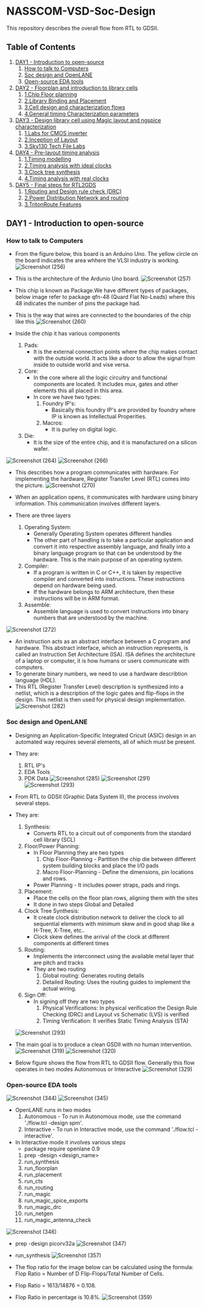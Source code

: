 # NASSCOM-VSD-Soc-Design
This repository describes the overall flow from RTL to GDSII.
## Table of Contents
1. [DAY1 - Introduction to open-source](#Day1---Introduction-to-open-source)
    1. [How to talk to Computers](#how-to-talk-to-Computers)
    2. [Soc design and OpenLANE](#Soc-design-and-OpenLANE)
    3. [Open-source EDA tools](#Open-source-EDA-tools)
2. [DAY2 - Floorplan and introduction to library cells](#Day2)
    1. [1.Chip Floor planning](#1.Floorplan)
    2. [2.Library Binding and Placement](#2.Placement)
    3. [3.Cell design and characterization flows](#3.Cell_design)
    4. [4.General timing Characterization parameters](#4.Timing)
3. [DAY3 - Design library cell using Magic layout and ngspice characterization](#Day3)
    1. [1.Labs for CMOS inverter](#1.CMOS_Inverter)
    2. [2.Inception of Layout](#2.Layout)
    3. [3.Sky130 Tech File Labs](#3.Sky130_tech_file)
4. [DAY4 - Pre-layout timing analysis](#Day4)
    1. [1.Timing modelling](#1.Modelling)
    2. [2.Timing analysis with ideal clocks](#2.Ideal_clocks)
    3. [3.Clock tree synthesis](#3.Clock_tree)
    4. [4.Timing analysis with real clocks](#4.Real_clocks)
5. [DAY5 - Final steps for RTL2GDS](#Day5)
    1. [1.Routing and Design rule check (DRC)](#1.Routing_&_DRC)
    2. [2.Power Distribution Network and routing](#2.Power)
    3. [3.TritonRoute Features](#3.TritonRoute)

## <a name="Day1---Introduction-to-open-source"></a>DAY1 - Introduction to open-source
### <a name="how-to-talk-to-Computers"></a>How to talk to Computers
- From the figure below, this board is an Arduino Uno. The yellow circle on the board indicates the area whhere the VLSI industry is working.
![Screenshot (256)](https://github.com/TNDSSrinivas/NASSCOM-VSD-SoC-Design/assets/145267199/6598798d-36c9-4804-a612-db4133f2f84d)

- This is the architecture of the Ardunio Uno board.
![Screenshot (257)](https://github.com/TNDSSrinivas/NASSCOM-VSD-SoC-Design/assets/145267199/547af97f-07f0-48e0-8a15-0b62fa95b0b9)

- This chip is known as Package.We have different types of packages, below image refer to package qfn-48 (Quard Flat No-Leads) where this 48 indicates the number of pins the package had.
- This is the way that wires are connected to the boundaries of the chip like this
![Screenshot (260)](https://github.com/TNDSSrinivas/NASSCOM-VSD-SoC-Design/assets/145267199/6262cd8d-57aa-43e5-b6bf-ab466e5a5b2b)

- Inside the chip it has various components
    1. Pads:
        - It is the external connection points where the chip makes contact with the outside world. It acts like a door to allow the signal from inside to outside world and vise versa.
    2. Core:
        - In the core where all the logic circuitry and functional components are located. It includes mux, gates and other elements this all placed in this area.
        - In core we have two types:
            1. Foundry IP's:
                - Basically this foundry IP's are provided by foundry where IP is known as Intellectual Properities.
            2. Macros:
                - It is purley on digital logic.
    3. Die:
        - It is the size of the entire chip, and it is manufactured on a silicon wafer.
    
 ![Screenshot (264)](https://github.com/TNDSSrinivas/NASSCOM-VSD-SoC-Design/assets/145267199/c66e16ea-2d25-442d-b8dc-c1d5ef0613bf)
 ![Screenshot (266)](https://github.com/TNDSSrinivas/NASSCOM-VSD-SoC-Design/assets/145267199/53a720df-f1d2-4d07-9f29-2b93d6f4803c)

- This describes how a program communicates with hardware. For implementing the hardware, Register Transfer Level (RTL) comes into the picture. 
![Screenshot (270)](https://github.com/TNDSSrinivas/NASSCOM-VSD-SoC-Design/assets/145267199/0ec5e2a4-4299-4520-84d1-0f9c62ff5265)

- When an application opens, it communicates with hardware using binary information. This communication involves different layers.
- There are three layers
    1. Operating System:
        - Generally Operating System operates different handles
        - The other part of handling is to take a particular application and convert it into respective assembly language, and finally into a binary language program so that can be understood by the hardware. This is the main purpose of an operating system.
    2. Compiler:
        - If a program is written in C or C++, it is taken by respective compiler and converted into instructions. These instructions depend on hardware being used.
        - If the hardware belongs to ARM architecture, then these instructions will be in ARM format.
    3. Assemble:
        - Assemble language is used to convert instructions into binary numbers that are understood by the machine.

![Screenshot (272)](https://github.com/TNDSSrinivas/NASSCOM-VSD-SoC-Design/assets/145267199/866b6a98-8262-4440-9aa0-d3a0e95eff0d)

- An instruction acts as an abstract interface between a C program and hardware. This abstract interface, which an instruction represents, is called an Instruction Set Architecture (ISA). ISA defines the architecture of a laptop or computer, it is how humans or users communicate with computers.
- To generate binary numbers, we need to use a hardware describtion language (HDL).
- This RTL (Register Transfer Level) description is synthesized into a netlist, which is a description of the logic gates and flip-flops in the design. This netlist is then used for physical design implementation.
![Screenshot (282)](https://github.com/TNDSSrinivas/NASSCOM-VSD-SoC-Design/assets/145267199/99693ef6-a765-42f6-8523-8ad0edb2911d)

### <a name="Soc-design-and-OpenLANE"></a>Soc design and OpenLANE

- Designing an Application-Specific Integrated Cricuit (ASIC) design in an automated way requires several elements, all of which must be present.
- They are:
    1. RTL IP's
    2. EDA Tools
    3. PDK Data
![Screenshot (285)](https://github.com/TNDSSrinivas/NASSCOM-VSD-SoC-Design/assets/145267199/e1754838-921e-46c8-81f2-4d2616184679)
![Screenshot (291)](https://github.com/TNDSSrinivas/NASSCOM-VSD-SoC-Design/assets/145267199/227c3fa5-3292-49a2-ba8b-d81cb1474dad)
![Screenshot (293)](https://github.com/TNDSSrinivas/NASSCOM-VSD-SoC-Design/assets/145267199/0ac4c974-b6c0-4467-8934-e40c09ead728)

- From RTL to GDSII (Graphic Data System II), the process involves several steps.
- They are:
    1. Synthesis:
        - Converts RTL to a circuit out of components from the standard cell library (SCL)
    2. Floor/Power Planning:
        - In Floor Planning they are two types
            1. Chip Floor-Planning - Partition the chip die between different system building blocks and place the I/O pads
            2. Macro Floor-Planning - Define the dimensions, pin locations and rows.
        - Power Planning - It includes power straps, pads and rings.
    3. Placement:
        - Place the cells on the floor plan rows, aligning them with the sites
        - It done in two steps Global and Detailed
    4. Clock Tree Synthesis:
        - It create clock distribution network to deliver the clock to all sequential elements with minimum skew and in good shap like a H-Tree, X-Tree, etc..
        - Clock skew defines the arrival of the clock at different components at different times
    5. Routing:
        - Implements the interconnect using the available metal layer that are pitch and tracks
        - They are two routing
            1. Global routing: Generates routing details
            2. Detailed Routing: Uses the routing guides to implement the actual wiring.
    6. Sign Off:
        - In signing off they are two types
            1. Physical Verifications: In physical verification the Design Rule Checking (DRC) and Layout vs Schematic (LVS) is verified
            2. Timing Verification: It verifies Static Timing Analysis (STA)

    ![Screenshot (293)](https://github.com/TNDSSrinivas/NASSCOM-VSD-SoC-Design/assets/145267199/02baae3f-afd0-4699-a353-6be24df9a0db)

- The main goal is to produce a clean GSDII with no human intervention.
![Screenshot (319)](https://github.com/TNDSSrinivas/NASSCOM-VSD-SoC-Design/assets/145267199/eb48cc8c-0dab-429c-bfa3-0b7f47d2bd11)
![Screenshot (320)](https://github.com/TNDSSrinivas/NASSCOM-VSD-SoC-Design/assets/145267199/88ea9c68-5d73-422d-82c8-fa99ccaad3a8)

- Below figure shows the flow from RTL to GDSII flow. Generally this flow operates in two modes Autonomous or Interactive
![Screenshot (329)](https://github.com/TNDSSrinivas/NASSCOM-VSD-SoC-Design/assets/145267199/b064e4c2-fae6-4173-9686-4e8821b7458a)

### <a name="Open-source-EDA-tools"></a>Open-source EDA tools

![Screenshot (344)](https://github.com/TNDSSrinivas/NASSCOM-VSD-SoC-Design/assets/145267199/e355f298-fbe0-4bde-91a6-dd4440f8feab)
![Screenshot (345)](https://github.com/TNDSSrinivas/NASSCOM-VSD-SoC-Design/assets/145267199/604da9ea-a1c1-4f0a-b519-26608cd6a3cc)

- OpenLANE runs in two modes
    1. Autonomous - To run in Autonomous mode, use the command './flow.tcl -design spm'.
    2. Interactive - To run in Interactive mode, use the command './flow.tcl -interactive'.
- In Interactive mode it involves various steps
    - package require openlane 0.9
    1. prep -design <design_name>
    2. run_synthesis
    3. run_floorplan
    4. run_placement
    5. run_cts
    6. run_routing
    7. run_magic
    8. run_magic_spice_exports
    9. run_magic_drc
    10. run_netgen
    11. run_magic_antenna_check

![Screenshot (346)](https://github.com/TNDSSrinivas/NASSCOM-VSD-SoC-Design/assets/145267199/d529ce3a-5a88-4011-a0df-e3a5a9345954)

- prep -design picorv32a
![Screenshot (347)](https://github.com/TNDSSrinivas/NASSCOM-VSD-SoC-Design/assets/145267199/9c37cd40-350f-432a-ba1f-bca8822be5c4)

- run_synthesis
![Screenshot (357)](https://github.com/TNDSSrinivas/NASSCOM-VSD-SoC-Design/assets/145267199/5a196414-7c99-4560-b938-9c89e4680cd6)

- The flop ratio for the image below can be calculated using the formula: Flop Ratio = Number of D Flip-Flops/Total Number of Cells.
- Flop Ratio = 1613/14876 = 0.108.
- Flop Ratio in percentage is 10.8%.
![Screenshot (359)](https://github.com/TNDSSrinivas/NASSCOM-VSD-SoC-Design/assets/145267199/124aac0f-7f9f-480e-9d8e-a07321533984)

